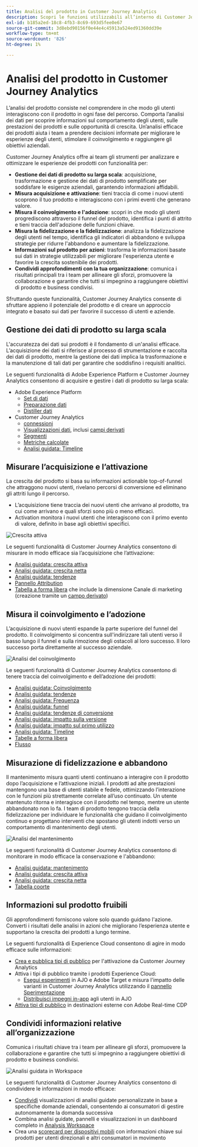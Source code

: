 ```yaml
---
title: Analisi del prodotto in Customer Journey Analytics
description: Scopri le funzioni utilizzabili all’interno di Customer Journey Analytics per eseguire l’analisi dei prodotti in modo efficace.
exl-id: b185a2ed-18c8-4fb3-8c69-693d5fee0e67
source-git-commit: 3d8ebd90156f0e44e4c45913a524ed91360dd39e
workflow-type: tm+mt
source-wordcount: '826'
ht-degree: 1%

---
```


# Analisi del prodotto in Customer Journey Analytics

L’analisi del prodotto consiste nel comprendere in che modo gli utenti interagiscono con il prodotto in ogni fase del percorso. Comporta l’analisi dei dati per scoprire informazioni sul comportamento degli utenti, sulle prestazioni dei prodotti e sulle opportunità di crescita. Un’analisi efficace dei prodotti aiuta i team a prendere decisioni informate per migliorare le esperienze degli utenti, stimolare il coinvolgimento e raggiungere gli obiettivi aziendali.

Customer Journey Analytics offre ai team gli strumenti per analizzare e ottimizzare le esperienze dei prodotti con funzionalità per:

* **Gestione dei dati di prodotto su larga scala**: acquisizione, trasformazione e gestione dei dati di prodotto semplificate per soddisfare le esigenze aziendali, garantendo informazioni affidabili.
* **Misura acquisizione e attivazione**: tieni traccia di come i nuovi utenti scoprono il tuo prodotto e interagiscono con i primi eventi che generano valore.
* **Misura il coinvolgimento e l&#39;adozione**: scopri in che modo gli utenti progrediscono attraverso il funnel del prodotto, identifica i punti di attrito e tieni traccia dell&#39;adozione delle funzioni chiave.
* **Misura la fidelizzazione e la fidelizzazione**: analizza la fidelizzazione degli utenti nel tempo, identifica gli indicatori di abbandono e sviluppa strategie per ridurre l&#39;abbandono e aumentare la fidelizzazione.
* **Informazioni sul prodotto per azioni**: trasforma le informazioni basate sui dati in strategie utilizzabili per migliorare l&#39;esperienza utente e favorire la crescita sostenibile dei prodotti.
* **Condividi approfondimenti con la tua organizzazione**: comunica i risultati principali tra i team per allineare gli sforzi, promuovere la collaborazione e garantire che tutti si impegnino a raggiungere obiettivi di prodotto e business condivisi.

Sfruttando queste funzionalità, Customer Journey Analytics consente di sfruttare appieno il potenziale del prodotto e di creare un approccio integrato e basato sui dati per favorire il successo di utenti e aziende.

## Gestione dei dati di prodotto su larga scala

L&#39;accuratezza dei dati sui prodotti è il fondamento di un&#39;analisi efficace. L’acquisizione dei dati si riferisce al processo di strumentazione e raccolta dei dati di prodotto, mentre la gestione dei dati implica la trasformazione e la manutenzione di tali dati per garantire che soddisfino i requisiti analitici.

Le seguenti funzionalità di Adobe Experience Platform e Customer Journey Analytics consentono di acquisire e gestire i dati di prodotto su larga scala:

* Adobe Experience Platform
   * [Set di dati&#x200B;](https://experienceleague.adobe.com/en/docs/experience-platform/catalog/datasets/overview)
   * [Preparazione dati&#x200B;](https://experienceleague.adobe.com/it/docs/experience-platform/data-prep/home)
   * [Distiller dati&#x200B;](https://experienceleague.adobe.com/en/docs/experience-platform/query/data-distiller/overview)
* Customer Journey Analytics
   * [connessioni&#x200B;](/help/connections/overview.md)
   * [Visualizzazioni dati](/help/data-views/data-views.md), inclusi [campi derivati&#x200B;](/help/data-views/derived-fields/derived-fields.md)
   * [Segmenti&#x200B;](/help/components/filters/filters-overview.md)
   * [Metriche calcolate](/help/components/calc-metrics/calc-metr-overview.md)
   * [Analisi guidata&#x200B;: Timeline&#x200B;](/help/guided-analysis/types/timeline.md)

## Misurare l’acquisizione e l’attivazione

La crescita del prodotto si basa su informazioni actionable top-of-funnel che attraggono nuovi utenti, rivelano percorsi di conversione ed eliminano gli attriti lungo il percorso.

* L’acquisizione tiene traccia dei nuovi utenti che arrivano al prodotto, tra cui come arrivano e quali sforzi sono più o meno efficaci.
* Activation monitora i nuovi utenti che interagiscono con il primo evento di valore, definito in base agli obiettivi specifici.

![Crescita attiva](/help/guided-analysis/assets/active.png)

Le seguenti funzionalità di Customer Journey Analytics consentono di misurare in modo efficace sia l’acquisizione che l’attivazione:

* [Analisi guidata&#x200B;: crescita attiva](/help/guided-analysis/types/active-growth.md)
* [Analisi guidata: crescita netta](/help/guided-analysis/types/net-growth.md)
* [Analisi guidata: tendenze](/help/guided-analysis//types/trends.md)
* [Pannello Attribution&#x200B;](/help/analysis-workspace/c-panels/attribution.md)
* [Tabella a forma libera](/help/analysis-workspace/c-panels/freeform-panel.md) che include la dimensione Canale di marketing (creazione tramite un [campo derivato](/help/data-views/derived-fields/derived-fields.md))

## Misura il coinvolgimento e l’adozione

L’acquisizione di nuovi utenti espande la parte superiore del funnel del prodotto. Il coinvolgimento si concentra sull&#39;indirizzare tali utenti verso il basso lungo il funnel e sulla rimozione degli ostacoli al loro successo. Il loro successo porta direttamente al successo aziendale.

![Analisi del coinvolgimento](/help/guided-analysis/assets/feature-matrix.png)

Le seguenti funzionalità di Customer Journey Analytics consentono di tenere traccia del coinvolgimento e dell’adozione dei prodotti:

* [Analisi guidata: Coinvolgimento](/help/guided-analysis/types/engagement.md)
* [Analisi guidata: tendenze](/help/guided-analysis/types/trends.md)
* [Analisi guidata: Frequenza](/help/guided-analysis/types/frequency.md)
* [Analisi guidata: funnel](/help/guided-analysis/types/funnel.md)
* [Analisi guidata: tendenze di conversione](/help/guided-analysis/types/conversion-trends.md)
* [Analisi guidata: impatto sulla versione](/help/guided-analysis/types/release-impact.md)
* [Analisi guidata: impatto sul primo utilizzo&#x200B;](/help/guided-analysis/types/first-use-impact.md)
* [Analisi guidata: Timeline](/help/guided-analysis/types/timeline.md)
* [Tabelle a forma libera&#x200B;](/help/analysis-workspace/c-panels/freeform-panel.md)
* [Flusso](/help/analysis-workspace/visualizations/c-flow/flow.md)

## Misurazione di fidelizzazione e abbandono

Il mantenimento misura quanti utenti continuano a interagire con il prodotto dopo l’acquisizione e l’attivazione iniziali. I prodotti ad alte prestazioni mantengono una base di utenti stabile e fedele, ottimizzando l’interazione con le funzioni più strettamente correlate all’uso continuato. Un utente mantenuto ritorna e interagisce con il prodotto nel tempo, mentre un utente abbandonato non lo fa. I team di prodotto tengono traccia della fidelizzazione per individuare le funzionalità che guidano il coinvolgimento continuo e progettano interventi che spostano gli utenti indotti verso un comportamento di mantenimento degli utenti.

![Analisi del mantenimento](/help/guided-analysis/assets/retention.png)

Le seguenti funzionalità di Customer Journey Analytics consentono di monitorare in modo efficace la conservazione e l&#39;abbandono:

* [Analisi guidata: mantenimento](/help/guided-analysis/types/retention.md)&#x200B;
* [Analisi guidata: crescita attiva](/help/guided-analysis/types/active-growth.md)
* [Analisi guidata: crescita netta](/help/guided-analysis/types/net-growth.md)
* [Tabella coorte&#x200B;](/help/analysis-workspace/visualizations/cohort-table/cohort-analysis.md)

## Informazioni sul prodotto fruibili

Gli approfondimenti forniscono valore solo quando guidano l&#39;azione. Converti i risultati delle analisi in azioni che migliorano l’esperienza utente e supportano la crescita dei prodotti a lungo termine.

Le seguenti funzionalità di Experience Cloud consentono di agire in modo efficace sulle informazioni:

* [Crea e pubblica tipi di pubblico](/help/components/audiences/publish.md)&#x200B; per l&#39;attivazione da Customer Journey Analytics
* Attiva i tipi di pubblico tramite i prodotti Experience Cloud:
   * [Esegui esperimenti](https://experienceleague.adobe.com/it/docs/journey-optimizer/using/content-management/content-experiment/get-started-experiment) in AJO e Adobe Target e misura l&#39;impatto delle varianti in Customer Journey Analytics utilizzando il [pannello Sperimentazione](/help/analysis-workspace/c-panels/experimentation.md)
   * [Distribuisci impegni in-app](https://experienceleague.adobe.com/en/docs/journey-optimizer/using/channels/in-app/get-started-in-app) agli utenti in AJO
* [Attiva tipi di pubblico](https://experienceleague.adobe.com/en/docs/experience-platform/destinations/ui/activate/activation-overview) in destinazioni esterne con Adobe Real-time CDP&#x200B;

## Condividi informazioni relative all’organizzazione&#x200B;

Comunica i risultati chiave tra i team per allineare gli sforzi, promuovere la collaborazione e garantire che tutti si impegnino a raggiungere obiettivi di prodotto e business condivisi.

![Analisi guidata in Workspace](assets/guided-analysis-workspace.png)

Le seguenti funzionalità di Customer Journey Analytics consentono di condividere le informazioni in modo efficace:

* [Condividi](/help/analysis-workspace/curate-share/share-projects.md) visualizzazioni di analisi guidate personalizzate in base a specifiche domande aziendali, consentendo ai consumatori di gestire autonomamente la domanda successiva
* Combina analisi guidate, pannelli e visualizzazioni in un dashboard completo in [Analysis Workspace](/help/analysis-workspace/home.md)
* Crea una [scorecard per dispositivi mobili](/help/mobile-app/home.md) con informazioni chiave sui prodotti per utenti direzionali e altri consumatori in movimento
